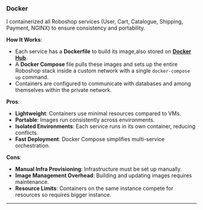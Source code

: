 ### Docker

I containerized all Roboshop services (User, Cart, Catalogue, Shipping, Payment, NGINX) to ensure consistency and portability.

**How It Works**:

- Each service has a **Dockerfile** to build its image,also stored on [**Docker Hub**](https://hub.docker.com/r/kbalaji2212/roboshop/tags).
- A **Docker Compose** file pulls these images and sets up the entire Roboshop stack inside a custom network with a single `docker-compose up` command.
- Containers are configured to communicate with databases and among themselves within the private network.

**Pros**:

- **Lightweight**: Containers use minimal resources compared to VMs.
- **Portable**: Images run consistently across environments.
- **Isolated Environments**: Each service runs in its own container, reducing conflicts.
- **Fast Deployment**: Docker Compose simplifies multi-service orchestration.

**Cons**:

- **Manual Infra Provisioning**: Infrastructure must be set up manually.
- **Image Management Overhead**: Building and updating images requires maintenance.
- **Resource Limits**: Containers on the same instance compete for resources so requires bigger instance.

---